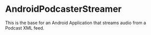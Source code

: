 AndroidPodcasterStreamer
========================

This is the base for an Android Application that streams audio from a Podcast XML feed.